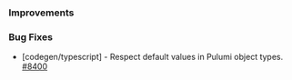### Improvements

### Bug Fixes

- [codegen/typescript] - Respect default values in Pulumi object types.
  [#8400](https://github.com/pulumi/pulumi/pull/8400)
